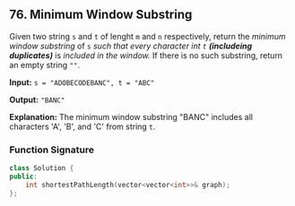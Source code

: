 ## 76. Minimum Window Substring

Given two string `s` and `t` of lenght `m` and `n` respectively, return the *minimum window substring* of `s` *such that every character int `t` **(includeing duplicates)***  is  *included in the window.* If there is no such substring, return an empty string `""`.

**Input:** `s = "ADOBECODEBANC", t = "ABC"`  

**Output:** `"BANC"`  

**Explanation:** The minimum window substring "BANC" includes all characters 'A', 'B', and 'C' from string `t`.

### Function Signature

```cpp
class Solution {
public:
    int shortestPathLength(vector<vector<int>>& graph);
};
